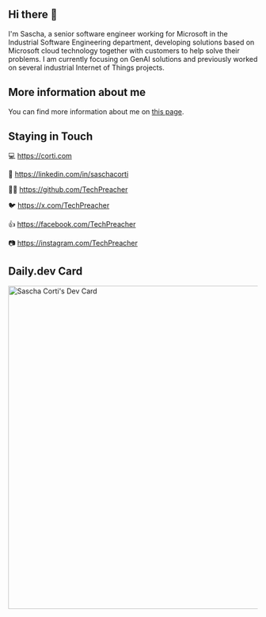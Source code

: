 ## Hi there 👋

I'm Sascha, a senior software engineer working for Microsoft in the Industrial Software Engineering department, developing solutions based on Microsoft cloud technology together with customers to help solve their problems. I am currently focusing on GenAI solutions and previously worked on several industrial Internet of Things projects.

## More information about me

You can find more information about me on [this page](https://corti.ch/sascha).

## Staying in Touch

💻 https://corti.com

💼 https://linkedin.com/in/saschacorti

🧑‍💻 https://github.com/TechPreacher

🐦 https://x.com/TechPreacher

👍 https://facebook.com/TechPreacher

📷 https://instagram.com/TechPreacher

## Daily.dev Card

<a href="https://app.daily.dev/techpreacher"><img src="https://api.daily.dev/devcards/v2/npyJQniKVfksOfXM6K95T.png?type=wide&r=mn7" width="652" alt="Sascha Corti's Dev Card"/></a>
